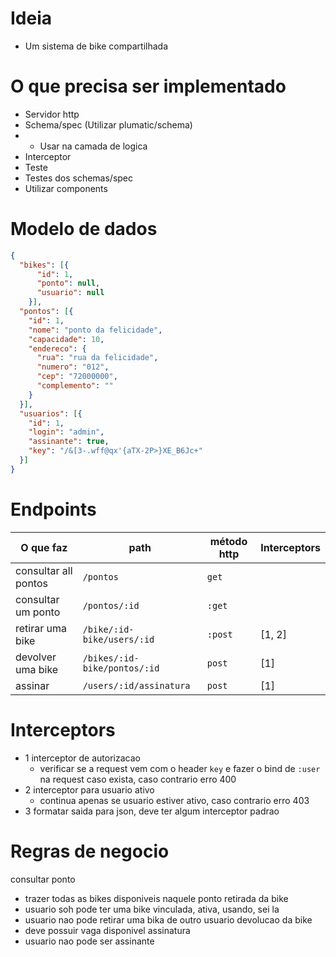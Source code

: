 # Ideia
 - Um sistema de bike compartilhada

# O que precisa ser implementado
- Servidor http
- Schema/spec (Utilizar plumatic/schema)
- - Usar na camada de logica
-  Interceptor
- Teste
- Testes dos schemas/spec
- Utilizar components

# Modelo de dados
```json
{
  "bikes": [{
      "id": 1,
      "ponto": null,
      "usuario": null
    }],
  "pontos": [{
    "id": 1,
    "nome": "ponto da felicidade",
    "capacidade": 10,
    "endereco": {
      "rua": "rua da felicidade",
      "numero": "012",
      "cep": "72000000",
      "complemento": ""
    }
  }],
  "usuarios": [{
    "id": 1,
    "login": "admin",
    "assinante": true,
    "key": "/&[3-.wff@qx'{aTX-2P>}XE_B6Jc+"
  }]
}
```
# Endpoints
| O que faz | path | método http | Interceptors |
| --- | --- | --- | --- |
| consultar all pontos | `/pontos` | `get` | |
| consultar um ponto | `/pontos/:id`| `:get`| |
| retirar uma bike | `/bike/:id-bike/users/:id`| `:post` | [1, 2] |
| devolver uma bike |   `/bikes/:id-bike/pontos/:id` | `post` | [1] |
| assinar |              `/users/:id/assinatura` | `post` | [1] |

# Interceptors
- 1 interceptor de autorizacao
    - verificar se a request vem com o header `key` e fazer o bind de `:user` na request caso exista, caso contrario erro 400
- 2 interceptor para usuario ativo
    - continua apenas se usuario estiver ativo, caso contrario erro 403
- 3 formatar saida para json, deve ter algum interceptor padrao

# Regras de negocio
consultar ponto
- trazer todas as bikes disponiveis naquele ponto
retirada da bike
- usuario soh pode ter uma bike vinculada, ativa, usando, sei la
- usuario nao pode retirar uma bika de outro usuario
devolucao da bike
- deve possuir vaga disponivel
assinatura
- usuario nao pode ser assinante




